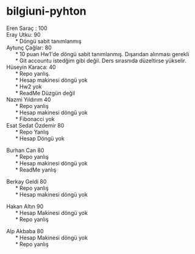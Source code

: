 # bilgiuni-pyhton

Eren Saraç : 100 <br />
Eray Utku: 90<br />
     &nbsp;&nbsp;&nbsp;&nbsp;&nbsp; * Döngü sabit tanımlanmış<br />
Aytunç Çağlar: 80 <br />
     &nbsp;&nbsp;&nbsp;&nbsp;&nbsp; * 10 puan Hw1'de döngü sabit tanımlanmış. Dışarıdan alınması gerekli<br />
     &nbsp;&nbsp;&nbsp;&nbsp;&nbsp; * Git accountu istedğim gibi değil. Ders sırasnıda düzeltirse yükselir.<br />
Hüseyin Karaca: 40<br />
     &nbsp;&nbsp;&nbsp;&nbsp;&nbsp; * Repo yanlış.<br />
     &nbsp;&nbsp;&nbsp;&nbsp;&nbsp; * Hesap makinesi döngü yok<br />
     &nbsp;&nbsp;&nbsp;&nbsp;&nbsp; * Hw2 yok<br />
     &nbsp;&nbsp;&nbsp;&nbsp;&nbsp; * ReadMe Düzgün değil<br />
Nazmi Yıldırım 40<br />
     &nbsp;&nbsp;&nbsp;&nbsp;&nbsp; * Repo yanlış<br />
     &nbsp;&nbsp;&nbsp;&nbsp;&nbsp; * Hesap makinesi döngü yok<br />
     &nbsp;&nbsp;&nbsp;&nbsp;&nbsp; * Fibonacci yok<br />
Esat Sedat Özdemir 80<br />
     &nbsp;&nbsp;&nbsp;&nbsp;&nbsp; * Repo Yanlış<br />
     &nbsp;&nbsp;&nbsp;&nbsp;&nbsp; * Hesap Döngü yok<br />

Burhan Can 80<br />
     &nbsp;&nbsp;&nbsp;&nbsp;&nbsp; * Repo yanlış<br />
     &nbsp;&nbsp;&nbsp;&nbsp;&nbsp; * Hesap makinesi döngü yok<br />
     &nbsp;&nbsp;&nbsp;&nbsp;&nbsp; * ReadMe yanlış<br />
 
Berkay Geldi 80<br />
     &nbsp;&nbsp;&nbsp;&nbsp;&nbsp; * Repo yanlış<br />
     &nbsp;&nbsp;&nbsp;&nbsp;&nbsp; * Hesap makinesi döngü yok<br />
 
Hakan Altın 90<br />
     &nbsp;&nbsp;&nbsp;&nbsp;&nbsp; * Hesap Makinesi döngü yok<br />
     &nbsp;&nbsp;&nbsp;&nbsp;&nbsp; * Repo yanlış<br />
  
Alp Akbaba 80<br />
     &nbsp;&nbsp;&nbsp;&nbsp;&nbsp; * Hesap Makinesi döngü yok<br />
     &nbsp;&nbsp;&nbsp;&nbsp;&nbsp; * Repo yanlış<br />
